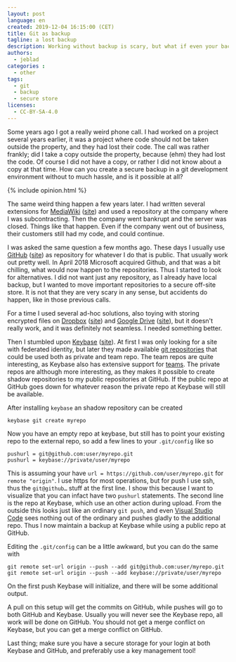 ```yaml
---
layout: post
language: en
created: 2019-12-04 16:15:00 (CET)
title: Git as backup
tagline: a lost backup
description: Working without backup is scary, but what if even your backup is destroyed.
authors:
  - jeblad
categories :
  - other
tags:
  - git
  - backup
  - secure store
licenses:
  - CC-BY-SA-4.0
---
```


Some years ago I got a really weird phone call. I had worked on a project several years earlier, it was a project where code should not be taken outside the property, and they had lost their code. The call was rather frankly; did I take a copy outside the property, because (ehm) they had lost the code. Of course I did not have a copy, or rather I did not know about a copy at that time. How can you create a secure backup in a git development environment without to much hassle, and is it possible at all?

<!--more-->

{% include opinion.html %}

The same weird thing happen a few years later. I had written several extensions for [MediaWiki](https://en.wikipedia.org/wiki/MediaWiki) ([site](https://mediawiki.org)) and used a repository at the company where I was subcontracting. Then the company went bankrupt and the server was closed. Things like that happen. Even if the company went out of business, their customers still had my code, and could continue.

I was asked the same question a few months ago. These days I usually use [GitHub](https://en.wikipedia.org/wiki/GitHub) ([site](https://github.com)) as repository for whatever I do that is public. That usually work out pretty well. In April 2018 Microsoft acquired Github, and that was a bit chilling, what would now happen to the repositories. Thus I started to look for alternatives. I did not want just any repository, as I already have local backup, but I wanted to move important repositories to a secure off-site store. It is not that they are very scary in any sense, but accidents do happen, like in those previous calls.

For a time I used several ad-hoc solutions, also toying with storing encrypted files on [Dropbox](https://en.wikipedia.org/wiki/Dropbox_(service)) ([site](https://dropbox.com)) and [Google Drive](https://en.wikipedia.org/wiki/Google_Drive) ([site](https://drive.google.com)), but it doesn't really work, and it was definitely not seamless. I needed something better.

Then I stumbled upon [Keybase](https://en.wikipedia.org/wiki/Keybase) ([site](https://keybase.io)). At first I was only looking for a site with federated identity, but later they made available [git repositories](https://keybase.io/docs/git/index) that could be used both as private and team repo. The team repos are quite interesting, as Keybase also has extensive support for [teams](https://keybase.io/docs/teams/index). The private repos are although more interesting, as they makes it possible to create shadow repositories to my public repositories at GitHub. If the public repo at GitHub goes down for whatever reason the private repo at Keybase will still be available.

After installing `keybase` an shadow repository can be created

    keybase git create myrepo

Now you have an empty repo at keybase, but still has to point your existing repo to the external repo, so add a few lines to your `.git/config` like so

    pushurl = git@github.com:user/myrepo.git
    pushurl = keybase://private/user/myrepo

This is assuming your have `url = https://github.com/user/myrepo.git` for `remote "origin"`. I use https for most operations, but for push I use ssh, thus the `git@github…` stuff at the first line. I show this because I want to visualize that you can infact have two `pushurl` statements. The second line is the repo at Keybase, which use an other action during upload. From the outside this looks just like an ordinary `git push`, and even [Visual Studio Code](https://en.wikipedia.org/wiki/Visual_Studio_Code) sees nothing out of the ordinary and pushes gladly to the additional repo. Thus I now maintain a backup at Keybase while using a public repo at GitHub.

Editing the `.git/config` can be a little awkward, but you can do the same with

    git remote set-url origin --push --add git@github.com:user/myrepo.git
    git remote set-url origin --push --add keybase://private/user/myrepo

On the first push Keybase will initialize, and there will be some additional output.

A pull on this setup will get the commits on GitHub, while pushes will go to both GitHub and Keybase. Usually you will never see the Keybase repo, all work will be done on GitHub. You should not get a merge conflict on Keybase, but you can get a merge conflict on GitHub.

Last thing; make sure you have a secure storage for your login at both Keybase and GitHub, and preferably use a key management tool!
